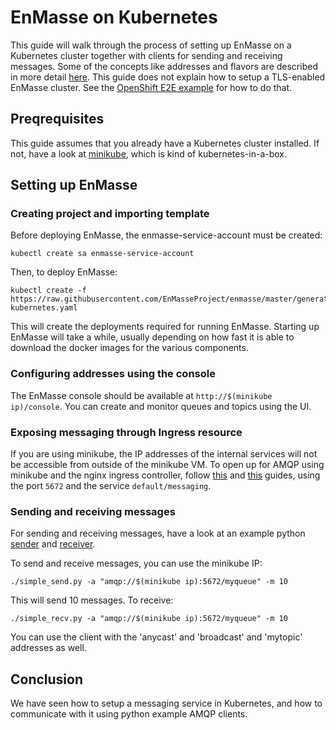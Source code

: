 # EnMasse on Kubernetes

This guide will walk through the process of setting up EnMasse on a Kubernetes
cluster together with clients for sending and receiving messages. Some of the concepts like
addresses and flavors are described in more detail [here](e2e-example.md). This guide does not
explain how to setup a TLS-enabled EnMasse cluster. See the [OpenShift E2E example](e2e-example.md)
for how to do that.

## Preqrequisites

This guide assumes that you already have a Kubernetes cluster installed. If not, have a look at
[minikube](https://github.com/kubernetes/minikube), which is kind of kubernetes-in-a-box.

## Setting up EnMasse

### Creating project and importing template

Before deploying EnMasse, the enmasse-service-account must be created:
    
    kubectl create sa enmasse-service-account

Then, to deploy EnMasse:
    
    kubectl create -f https://raw.githubusercontent.com/EnMasseProject/enmasse/master/generated/enmasse-kubernetes.yaml

This will create the deployments required for running EnMasse. Starting up EnMasse will take a while,
usually depending on how fast it is able to download the docker images for the various components.

### Configuring addresses using the console

The EnMasse console should be available at `http://$(minikube ip)/console`. You can create and
monitor queues and topics using the UI.

### Exposing messaging through Ingress resource

If you are using minikube, the IP addresses of the internal services will not be accessible from outside of the minikube VM. To open up for AMQP using minikube and the nginx ingress controller, follow [this](https://github.com/kubernetes/contrib/tree/master/ingress/controllers/nginx/examples/tcp) and [this](https://github.com/kubernetes/ingress/tree/master/controllers/nginx#exposing-tcp-services) guides, using the port `5672` and the service `default/messaging`.

### Sending and receiving messages

For sending and receiving messages, have a look at an example python [sender](http://qpid.apache.org/releases/qpid-proton-0.15.0/proton/python/examples/simple_send.py.html) and [receiver](http://qpid.apache.org/releases/qpid-proton-0.15.0/proton/python/examples/simple_recv.py.html).

To send and receive messages, you can use the minikube IP:

    ./simple_send.py -a "amqp://$(minikube ip):5672/myqueue" -m 10

This will send 10 messages. To receive:

    ./simple_recv.py -a "amqp://$(minikube ip):5672/myqueue" -m 10

You can use the client with the 'anycast' and 'broadcast' and 'mytopic' addresses as well.

## Conclusion

We have seen how to setup a messaging service in Kubernetes, and how to communicate with it using python example AMQP clients.

